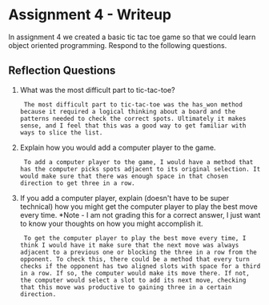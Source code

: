 # Assignment 4 - Writeup

In assignment 4 we created a basic tic tac toe game so that we could learn object oriented programming. Respond to the following questions.

## Reflection Questions

1. What was the most difficult part to tic-tac-toe?
        
        The most difficult part to tic-tac-toe was the has_won method because it required a logical thinking about a board and the patterns needed to check the correct spots. Ultimately it makes sense, and I feel that this was a good way to get familiar with ways to slice the list. 
        
2. Explain how you would add a computer player to the game.
        
        To add a computer player to the game, I would have a method that has the computer picks spots adjacent to its original selection. It would make sure that there was enough space in that chosen direction to get three in a row. 

3. If you add a computer player, explain (doesn't have to be super technical) how you might get the computer player to play the best move every time. *Note - I am not grading this for a correct answer, I just want to know your thoughts on how you might accomplish it.
        
        To get the computer player to play the best move every time, I think I would have it make sure that the next move was always adjacent to a previous one or blocking the three in a row from the opponent. To check this, there could be a method that every turn checks if the opponent has two aligned slots with space for a third in a row. If so, the computer would make its move there. If not, the computer would select a slot to add its next move, checking that this move was productive to gaining three in a certain direction. 